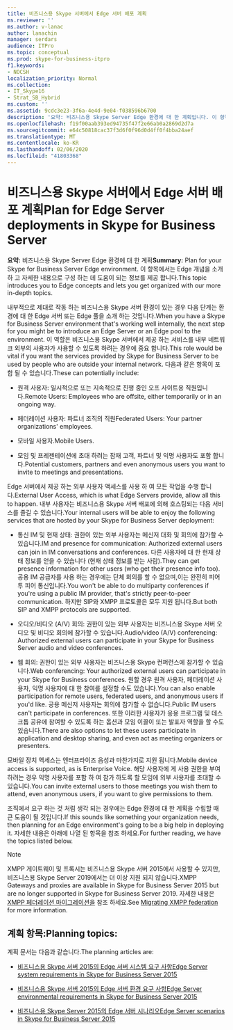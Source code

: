 ```yaml
---
title: 비즈니스용 Skype 서버에서 Edge 서버 배포 계획
ms.reviewer: ''
ms.author: v-lanac
author: lanachin
manager: serdars
audience: ITPro
ms.topic: conceptual
ms.prod: skype-for-business-itpro
f1.keywords:
- NOCSH
localization_priority: Normal
ms.collection:
- IT_Skype16
- Strat_SB_Hybrid
ms.custom: ''
ms.assetid: 9cdc3e23-3f6a-4e4d-9e04-f038596b6700
description: '요약: 비즈니스용 Skype Server Edge 환경에 대 한 계획입니다. 이 항목에서는 Edge 개념을 소개 하 고 자세한 내용으로 구성 하는 데 도움이 되는 정보를 제공 합니다.'
ms.openlocfilehash: f19f00aab393ed94735f47f2e66ab0a2869d2d7a
ms.sourcegitcommit: e64c50818cac37f3d6f0f96d0d4ff0f4bba24aef
ms.translationtype: MT
ms.contentlocale: ko-KR
ms.lasthandoff: 02/06/2020
ms.locfileid: "41803368"
---
```

# <a name="plan-for-edge-server-deployments-in-skype-for-business-server"></a><span data-ttu-id="3d6a0-104">비즈니스용 Skype 서버에서 Edge 서버 배포 계획</span><span class="sxs-lookup"><span data-stu-id="3d6a0-104">Plan for Edge Server deployments in Skype for Business Server</span></span>
 
<span data-ttu-id="3d6a0-105">**요약:** 비즈니스용 Skype Server Edge 환경에 대 한 계획</span><span class="sxs-lookup"><span data-stu-id="3d6a0-105">**Summary:** Plan for your Skype for Business Server Edge environment.</span></span> <span data-ttu-id="3d6a0-106">이 항목에서는 Edge 개념을 소개 하 고 자세한 내용으로 구성 하는 데 도움이 되는 정보를 제공 합니다.</span><span class="sxs-lookup"><span data-stu-id="3d6a0-106">This topic introduces you to Edge concepts and lets you get organized with our more in-depth topics.</span></span>
  
<span data-ttu-id="3d6a0-107">내부적으로 제대로 작동 하는 비즈니스용 Skype 서버 환경이 있는 경우 다음 단계는 환경에 대 한 Edge 서버 또는 Edge 풀을 소개 하는 것입니다.</span><span class="sxs-lookup"><span data-stu-id="3d6a0-107">When you have a Skype for Business Server environment that's working well internally, the next step for you might be to introduce an Edge Server or an Edge pool to the environment.</span></span> <span data-ttu-id="3d6a0-108">이 역할은 비즈니스용 Skype 서버에서 제공 하는 서비스를 내부 네트워크 외부의 사용자가 사용할 수 있도록 하려는 경우에 중요 합니다.</span><span class="sxs-lookup"><span data-stu-id="3d6a0-108">This role would be vital if you want the services provided by Skype for Business Server to be used by people who are outside your internal network.</span></span> <span data-ttu-id="3d6a0-109">다음과 같은 항목이 포함 될 수 있습니다.</span><span class="sxs-lookup"><span data-stu-id="3d6a0-109">These can potentially include:</span></span>
  
- <span data-ttu-id="3d6a0-110">원격 사용자: 일시적으로 또는 지속적으로 진행 중인 오프 사이트용 직원입니다.</span><span class="sxs-lookup"><span data-stu-id="3d6a0-110">Remote Users: Employees who are offsite, either temporarily or in an ongoing way.</span></span>
    
- <span data-ttu-id="3d6a0-111">페더레이션 사용자: 파트너 조직의 직원</span><span class="sxs-lookup"><span data-stu-id="3d6a0-111">Federated Users: Your partner organizations' employees.</span></span>
    
- <span data-ttu-id="3d6a0-112">모바일 사용자.</span><span class="sxs-lookup"><span data-stu-id="3d6a0-112">Mobile Users.</span></span>
    
- <span data-ttu-id="3d6a0-113">모임 및 프레젠테이션에 초대 하려는 잠재 고객, 파트너 및 익명 사용자도 포함 합니다.</span><span class="sxs-lookup"><span data-stu-id="3d6a0-113">Potential customers, partners and even anonymous users you want to invite to meetings and presentations.</span></span>
    
<span data-ttu-id="3d6a0-114">Edge 서버에서 제공 하는 외부 사용자 액세스를 사용 하 여 모든 작업을 수행 합니다.</span><span class="sxs-lookup"><span data-stu-id="3d6a0-114">External User Access, which is what Edge Servers provide, allow all this to happen.</span></span> <span data-ttu-id="3d6a0-115">내부 사용자는 비즈니스용 Skype 서버 배포에 의해 호스팅되는 다음 서비스를 즐길 수 있습니다.</span><span class="sxs-lookup"><span data-stu-id="3d6a0-115">Your internal users will be able to enjoy the following services that are hosted by your Skype for Business Server deployment:</span></span>
  
- <span data-ttu-id="3d6a0-116">통신 IM 및 현재 상태: 권한이 있는 외부 사용자는 메신저 대화 및 회의에 참가할 수 있습니다.</span><span class="sxs-lookup"><span data-stu-id="3d6a0-116">IM and presence for communication: Authorized external users can join in IM conversations and conferences.</span></span> <span data-ttu-id="3d6a0-117">다른 사용자에 대 한 현재 상태 정보를 얻을 수 있습니다 (현재 상태 정보를 받는 사람).</span><span class="sxs-lookup"><span data-stu-id="3d6a0-117">They can get presence information for other users (who get their presence info too).</span></span> <span data-ttu-id="3d6a0-118">공용 IM 공급자를 사용 하는 경우에는 단체 회의를 할 수 없으며,이는 완전히 피어 투 피어 통신입니다.</span><span class="sxs-lookup"><span data-stu-id="3d6a0-118">You won't be able to do multiparty conferences if you're using a public IM provider, that's strictly peer-to-peer communication.</span></span> <span data-ttu-id="3d6a0-119">하지만 SIP와 XMPP 프로토콜은 모두 지원 됩니다.</span><span class="sxs-lookup"><span data-stu-id="3d6a0-119">But both SIP and XMPP protocols are supported.</span></span>
    
- <span data-ttu-id="3d6a0-120">오디오/비디오 (A/V) 회의: 권한이 있는 외부 사용자는 비즈니스용 Skype 서버 오디오 및 비디오 회의에 참가할 수 있습니다.</span><span class="sxs-lookup"><span data-stu-id="3d6a0-120">Audio/video (A/V) conferencing: Authorized external users can participate in your Skype for Business Server audio and video conferences.</span></span>
    
- <span data-ttu-id="3d6a0-121">웹 회의: 권한이 있는 외부 사용자는 비즈니스용 Skype 컨퍼런스에 참가할 수 있습니다.</span><span class="sxs-lookup"><span data-stu-id="3d6a0-121">Web conferencing: Your authorized external users can participate in your Skype for Business conferences.</span></span> <span data-ttu-id="3d6a0-122">원할 경우 원격 사용자, 페더레이션 사용자, 익명 사용자에 대 한 참여를 설정할 수도 있습니다.</span><span class="sxs-lookup"><span data-stu-id="3d6a0-122">You can also enable participation for remote users, federated users, and anonymous users if you'd like.</span></span> <span data-ttu-id="3d6a0-123">공용 메신저 사용자는 회의에 참가할 수 없습니다.</span><span class="sxs-lookup"><span data-stu-id="3d6a0-123">Public IM users can't participate in conferences.</span></span> <span data-ttu-id="3d6a0-124">또한 이러한 사용자가 응용 프로그램 및 데스크톱 공유에 참여할 수 있도록 하는 옵션과 모임 이끌이 또는 발표자 역할을 할 수도 있습니다.</span><span class="sxs-lookup"><span data-stu-id="3d6a0-124">There are also options to let these users participate in application and desktop sharing, and even act as meeting organizers or presenters.</span></span>
    
<span data-ttu-id="3d6a0-125">모바일 장치 액세스는 엔터프라이즈 음성과 마찬가지로 지원 됩니다.</span><span class="sxs-lookup"><span data-stu-id="3d6a0-125">Mobile device access is supported, as is Enterprise Voice.</span></span> <span data-ttu-id="3d6a0-126">해당 사용자에 게 사용 권한을 부여 하려는 경우 익명 사용자를 포함 하 여 참가 하도록 할 모임에 외부 사용자를 초대할 수 있습니다.</span><span class="sxs-lookup"><span data-stu-id="3d6a0-126">You can invite external users to those meetings you wish them to attend, even anonymous users, if you want to give permissions to them.</span></span>
  
<span data-ttu-id="3d6a0-127">조직에서 요구 하는 것 처럼 생각 되는 경우에는 Edge 환경에 대 한 계획을 수립할 때 큰 도움이 될 것입니다.</span><span class="sxs-lookup"><span data-stu-id="3d6a0-127">If this sounds like something your organization needs, then planning for an Edge environment's going to be a big help in deploying it.</span></span> <span data-ttu-id="3d6a0-128">자세한 내용은 아래에 나열 된 항목을 참조 하세요.</span><span class="sxs-lookup"><span data-stu-id="3d6a0-128">For further reading, we have the topics listed below.</span></span>

> [!NOTE]
> <span data-ttu-id="3d6a0-129">XMPP 게이트웨이 및 프록시는 비즈니스용 Skype 서버 2015에서 사용할 수 있지만, 비즈니스용 Skype Server 2019에서는 더 이상 지원 되지 않습니다.</span><span class="sxs-lookup"><span data-stu-id="3d6a0-129">XMPP Gateways and proxies are available in Skype for Business Server 2015 but are no longer supported in Skype for Business Server 2019.</span></span> <span data-ttu-id="3d6a0-130">자세한 내용은 [XMPP 페더레이션 마이그레이션을](../../../SfBServer2019/migration/migrating-xmpp-federation.md) 참조 하세요.</span><span class="sxs-lookup"><span data-stu-id="3d6a0-130">See [Migrating XMPP federation](../../../SfBServer2019/migration/migrating-xmpp-federation.md) for more information.</span></span> 
  
## <a name="planning-topics"></a><span data-ttu-id="3d6a0-131">계획 항목:</span><span class="sxs-lookup"><span data-stu-id="3d6a0-131">Planning topics:</span></span>

<span data-ttu-id="3d6a0-132">계획 문서는 다음과 같습니다.</span><span class="sxs-lookup"><span data-stu-id="3d6a0-132">The planning articles are:</span></span>
  
- [<span data-ttu-id="3d6a0-133">비즈니스용 Skype 서버 2015의 Edge 서버 시스템 요구 사항</span><span class="sxs-lookup"><span data-stu-id="3d6a0-133">Edge Server system requirements in Skype for Business Server 2015</span></span>](system-requirements.md)
    
- [<span data-ttu-id="3d6a0-134">비즈니스용 Skype 서버 2015의 Edge 서버 환경 요구 사항</span><span class="sxs-lookup"><span data-stu-id="3d6a0-134">Edge Server environmental requirements in Skype for Business Server 2015</span></span>](edge-environmental-requirements.md)
    
- [<span data-ttu-id="3d6a0-135">비즈니스용 Skype Server 2015의 Edge 서버 시나리오</span><span class="sxs-lookup"><span data-stu-id="3d6a0-135">Edge Server scenarios in Skype for Business Server 2015</span></span>](scenarios.md)
    

